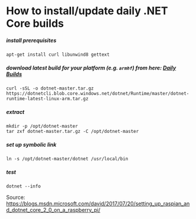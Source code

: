 # How to install/update daily .NET Core builds

##### install prerequisites
``apt-get install curl libunwind8 gettext``

##### download latest build for your platform (e.g. ``armhf``) from here: [Daily Builds](https://github.com/dotnet/core-setup#daily-builds)

``curl -sSL -o dotnet-master.tar.gz https://dotnetcli.blob.core.windows.net/dotnet/Runtime/master/dotnet-runtime-latest-linux-arm.tar.gz``

##### extract

```
mkdir -p /opt/dotnet-master
tar zxf dotnet-master.tar.gz -C /opt/dotnet-master
```

##### set up symbolic link
``ln -s /opt/dotnet-master/dotnet /usr/local/bin``

##### test
``dotnet --info``

Source: https://blogs.msdn.microsoft.com/david/2017/07/20/setting_up_raspian_and_dotnet_core_2_0_on_a_raspberry_pi/
